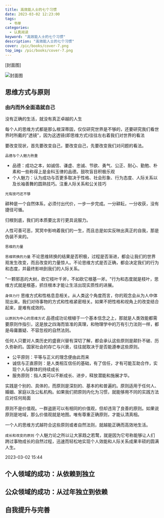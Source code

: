 ```yaml
---
title: 高效能人士的七个习惯
date: 2023-03-02 12:23:00
tags: 
  - 书单
categories: 
  - 认真阅读
keyword: "高效能人士的七个习惯"
description: "高效能人士的七个习惯"
cover: /pic/books/cover-7.png
top_img: /pic/books/cover-7.png
---
```


[封面图]

![封面图](https://wudiguang.top/images/hexo/books/cover-7.png)

## 思维方式与原则

### 由内而外全面造就自己

没有正确的生活，就没有真正卓越的人生

每个人的思维方式都是那么根深蒂固，仅仅研究世界是不够的，还要研究我们看世界时所戴的"透镜"，因为这透镜(即思维方式)往往左右着我们对世界的看法

要改变现状，首先要改变自己，要改变自己，先要改变我们对问题的看法。

`品德与个人魅力熟重`

* 品德：成功之本，如诚信、谦虚、忠诚、节欲、勇气、公正、耐心、勤勉、朴素和一些称得上是金科玉律的品德。鼓吹盲目积极乐观
* 个人魅力：认为成功与否更多取决于性格、社会形象、行为态度、人际关系以及长袖善舞的圆熟技巧。注重人际关系和公关技巧

`光有技巧还不够`

耕种是一个自然体系，必须付出代价，一步一步完成。一分耕耘，一分收获，没有捷径可循。

归根到底，我们的本质要比言行更具说服力。

人性可善可恶，冥冥中影响着我们的一生，而且总是如实反映出真正的自我，那是伪装不来的。

`思维的力量`

`思维转换的力量`
不论思维转换的结果是否积极，过程是否渐进，都会让我们的世界观发生改变，而且改变的力量惊人。不论思维方式是否正确，都会决定我们的行为和态度，并最终影响到我们的人际关系。

"一颗邪恶的大树，砍它枝叶千斧，不如砍它根基一斧。"行为和态度就是枝叶，思维方式就是根基，抓住根本才能让生活出现实质性的进展。

`身体力行`
思维方式和性格息息相关。从人类这个角度而言，你的观念会从为人中体现出来。我们对待事物的方式和性格紧密相关。如果不把性格和视角上的改变结合起来，是难有成效的。

`以原则为中心的思维方式`
品德成功论根植于一个基本信念之上，那就是人类效能都需要原则作指引，这是放之四海而皆准的真理，和物理学中的万有引力法则一样，都是毋庸置疑、不容忽视的自然法则。

任何人只要对人类历史的盛衰兴替有深切了解，都会承认这些原则是颠扑不破、历久弥新的。国家社会的存亡与兴衰，往往就取决于是否能遵奉这些原则。

* 公平原则：平等与正义的理念便由此而来
* 诚信与正直原则：是人类相互信任的基础，有了信任，才有可能互助合作，实现个人与群体的持续成长
* 服务原则：指人类可以不断成长、进步，释放潜能和施展才华。

实践是个别的、具体的，而原则是深刻的、基本的和普遍的。原则适用于任何人、婚姻、家庭以及公私机构。如果我们把原则内化为习惯，就能够用不同的实践方法应对任何局面

原则不是价值观。一群盗匪可以有相同的价值观，但却违背了良善的原则。如果说原则是地域，那么价值观就是地图。唯有尊重正确原则，才能认清真相。

一个人的思维方式越符合这些原则或者自然法则，就越能正确而高效地生活。

`成长和改变的原则`
个人魅力论之所以让大家趋之若鹜，就是因为它号称能够让人们跨过事物成长的自然过程，迅速而轻松地实现个人效能和人际关系成果丰硕的圆满人生。

2023-03-02 15:44

## 个人领域的成功：从依赖到独立

## 公众领域的成功：从过年独立到依赖

## 自我提升与完善